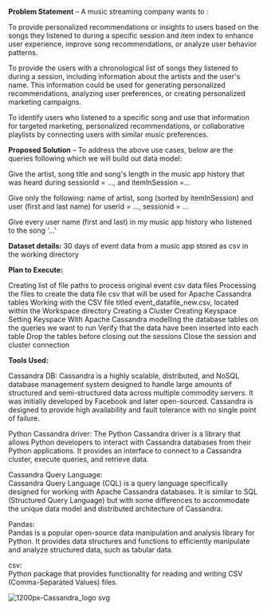 **Problem Statement** – A music streaming company wants to :

To provide personalized recommendations or insights to users based on the songs they listened to during a specific session and item index to enhance user experience, improve song recommendations, or analyze user behavior patterns.

To provide the users with a chronological list of songs they listened to during a session, including information about the artists and the user's name. This information could be used for generating personalized recommendations, analyzing user preferences, or creating personalized marketing campaigns.

To identify users who listened to a specific song and use that information for targeted marketing, personalized recommendations, or collaborative playlists by connecting users with similar music preferences.

**Proposed Solution** – To address the above use cases, below are the queries following which we will build out data model:

Give the artist, song title and song's length in the music app history that was heard during sessionId = …, and itemInSession =…

Give only the following: name of artist, song (sorted by itemInSession) and user (first and last name) for userid = …, sessionid = …

Give every user name (first and last) in my music app history who listened to the song ‘…’

**Dataset details:**
30 days of event data from a music app stored as csv in the working directory 

**Plan to Execute:**

Creating list of file paths to process original event csv data files
Processing the files to create the data file csv that will be used for Apache Cassandra tables
Working with the CSV file titled event_datafile_new.csv, located within the Workspace directory
Creating a Cluster
Creating Keyspace
Setting Keyspace
With Apache Cassandra modelling the database tables on the queries we want to run
Verify that the data have been inserted into each table
Drop the tables before closing out the sessions
Close the session and cluster connection

**Tools Used:**

Cassandra DB: 
Cassandra is a highly scalable, distributed, and NoSQL database management system designed to handle large amounts of structured and semi-structured data across multiple commodity servers. It was initially developed by Facebook and later open-sourced. Cassandra is designed to provide high availability and fault tolerance with no single point of failure.

Python Cassandra driver: 
The Python Cassandra driver is a library that allows Python developers to interact with Cassandra databases from their Python applications. It provides an interface to connect to a Cassandra cluster, execute queries, and retrieve data.

Cassandra Query Language:  
Cassandra Query Language (CQL) is a query language specifically designed for working with Apache Cassandra databases. It is similar to SQL (Structured Query Language) but with some differences to accommodate the unique data model and distributed architecture of Cassandra.

Pandas:  
Pandas is a popular open-source data manipulation and analysis library for Python. It provides data structures and functions to efficiently manipulate and analyze structured data, such as tabular data.

csv:  
Python package that provides functionality for reading and writing CSV (Comma-Separated Values) files.


![1200px-Cassandra_logo svg](https://github.com/gaurawtri/DE/assets/109141229/fab622fc-c16e-438b-9197-ea12fc28871e)


